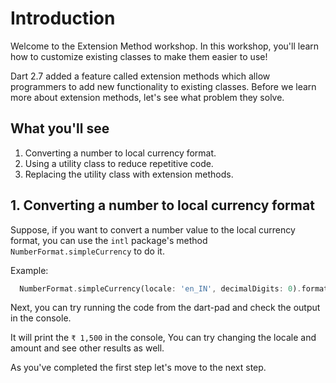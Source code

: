 # Introduction

Welcome to the Extension Method workshop. In this workshop, you'll learn how to customize existing classes to make them easier to use!

Dart 2.7 added a feature called extension methods which allow programmers to add new functionality to existing classes. Before we learn more about extension methods, let's see what problem they solve.

## What you'll see

1. Converting a number to local currency format.
2. Using a utility class to reduce repetitive code.
3. Replacing the utility class with extension methods.

## 1. Converting a number to local currency format

Suppose, if you want to convert a number value to the local currency format, you can use the `intl` package's method `NumberFormat.simpleCurrency` to do it.

Example:

```dart
  NumberFormat.simpleCurrency(locale: 'en_IN', decimalDigits: 0).format(number);
```

Next, you can try running the code from the dart-pad and check the output in the console.

It will print the `₹ 1,500` in the console, You can try changing the locale and amount and see other results as well.

As you've completed the first step let's move to the next step.
